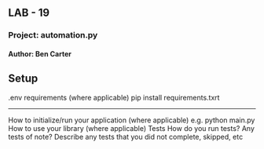 ## LAB - 19
### Project: automation.py
#### Author: Ben Carter

## Setup
.env requirements (where applicable)
pip install requirements.txrt
___

How to initialize/run your application (where applicable)
e.g. python main.py
How to use your library (where applicable)
Tests
How do you run tests?
Any tests of note?
Describe any tests that you did not complete, skipped, etc